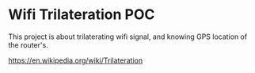 # Wifi Trilateration POC

This project is about trilaterating wifi signal, and knowing GPS location of the router's.

https://en.wikipedia.org/wiki/Trilateration
